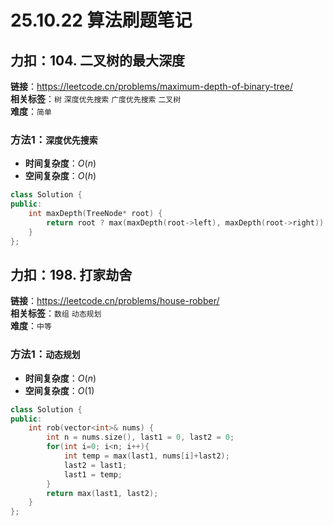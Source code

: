 # 25.10.22 算法刷题笔记

## 力扣：104. 二叉树的最大深度
**链接**：https://leetcode.cn/problems/maximum-depth-of-binary-tree/  
**相关标签**：`树` `深度优先搜索` `广度优先搜索` `二叉树`  
**难度**：`简单`
### 方法1：`深度优先搜索`
- **时间复杂度**：$O(n)$
- **空间复杂度**：$O(h)$
```cpp
class Solution {
public:
    int maxDepth(TreeNode* root) {
        return root ? max(maxDepth(root->left), maxDepth(root->right)) + 1 : 0;
    }
};
```

## 力扣：198. 打家劫舍
**链接**：https://leetcode.cn/problems/house-robber/  
**相关标签**：`数组` `动态规划`  
**难度**：`中等`
### 方法1：`动态规划`
- **时间复杂度**：$O(n)$
- **空间复杂度**：$O(1)$
```cpp
class Solution {
public:
    int rob(vector<int>& nums) {
        int n = nums.size(), last1 = 0, last2 = 0;
        for(int i=0; i<n; i++){
            int temp = max(last1, nums[i]+last2);
            last2 = last1;
            last1 = temp;
        }
        return max(last1, last2);
    }
};
```